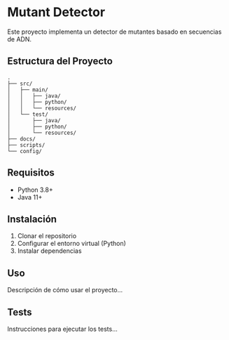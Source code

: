 # Mutant Detector

Este proyecto implementa un detector de mutantes basado en secuencias de ADN.

## Estructura del Proyecto

```
.
├── src/
│   ├── main/
│   │   ├── java/
│   │   ├── python/
│   │   └── resources/
│   └── test/
│       ├── java/
│       ├── python/
│       └── resources/
├── docs/
├── scripts/
└── config/
```

## Requisitos

- Python 3.8+
- Java 11+

## Instalación

1. Clonar el repositorio
2. Configurar el entorno virtual (Python)
3. Instalar dependencias

## Uso

Descripción de cómo usar el proyecto...

## Tests

Instrucciones para ejecutar los tests...
